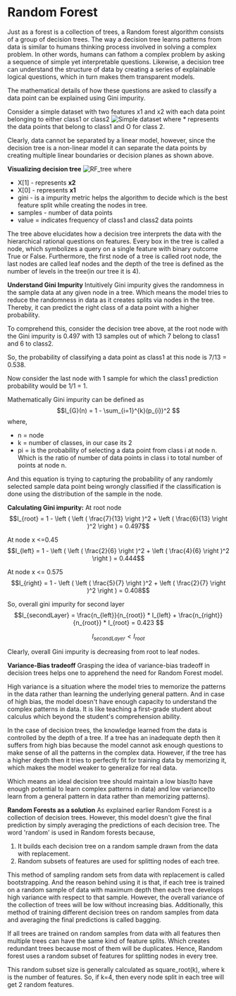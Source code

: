
# Random Forest
Just as a forest is a collection of trees, a Random forest algorithm consists of a group of decision trees. The way a decision tree learns patterns from data is similar to humans thinking process involved in solving a complex problem. In other words, humans can fathom a complex problem by asking a sequence of simple yet interpretable questions. Likewise, a decision tree can understand the structure of data by creating a series of explainable logical questions, which in turn makes them transparent models.


The mathematical details of how these questions are asked to classify a data point can be explained using Gini impurity.

Consider a simple dataset with two features x1 and x2 with each data point belonging to either class1 or class2
 ![Simple dataset](https://i.imgur.com/NaCL95Z.png)
where * represents the data points that belong to class1 and O for class 2.

Clearly, data cannot be separated by a linear model, however, since the decision tree is a non-linear model it can separate the data points by creating multiple linear boundaries or decision planes as shown above.

**Visualizing decision tree**
![RF_tree](https://i.imgur.com/cTPQ87Z.png)
where
 - X[1] - represents **x2**
 - X[0] - represents **x1**
 - gini - is a impurity metric helps the algorithm to decide which is the best feature split while creating the nodes in tree.
 - samples - number of data points
 - value = indicates frequency of class1 and class2 data points 

The tree above elucidates how a decision tree interprets the data with the hierarchical rational questions on features. Every box in the tree is called a node, which symbolizes a query on a single feature with binary outcome True or False. Furthermore, the first node of a tree is called root node, the last nodes are called leaf nodes and the depth of the tree is defined as the number of levels in the tree(in our tree it is 4).

**Understand Gini Impurity**
Intuitively Gini impurity gives the randomness in the sample data at any given node in a tree. Which means the model tries to reduce the randomness in data as it creates splits via nodes in the tree. Thereby, it can predict the right class of a data point with a higher probability.

To comprehend this, consider the decision tree above, at the root node with the Gini impurity is 0.497 with 13 samples out of which 7 belong to class1 and 6 to class2.

So, the probability of classifying a data point as class1 at this node is 7/13 = 0.538.

Now consider the last node with 1 sample for which the class1 prediction probability would be 1/1 = 1.

Mathematically Gini impurity can be defined as 
$$I_{G}(n) = 1 - \sum_{i=1}^{k}(p_{i})^2 $$
where, 

 - n = node
 - k = number of classes, in our case its 2
 - pi = is the probability of selecting a data point from class i at node n. Which is the ratio of number of data points in class i to total number of points at node n.

And this equation is trying to capturing the probability of any randomly selected sample data point being wrongly classified if the classification is done using the distribution of the sample in the node.



**Calculating Gini impurity:**
At root node
$$I_{root} = 1 - \left ( \left ( \frac{7}{13}  \right )^2  + \left ( \frac{6}{13}  \right )^2 \right ) = 0.497$$

At node x <=0.45
$$I_{left} = 1 - \left ( \left ( \frac{2}{6}  \right )^2  + \left ( \frac{4}{6}  \right )^2 \right ) = 0.444$$

At node x <= 0.575
$$I_{right} = 1 - \left ( \left ( \frac{5}{7}  \right )^2  + \left ( \frac{2}{7}  \right )^2 \right ) = 0.408$$

So, overall gini impurity for second layer 
$$I_{secondLayer} = \frac{n_{left}}{n_{root}} * I_{left} + \frac{n_{right}}{n_{root}} * I_{root} = 0.423 $$

$$ I_{secondLayer} < I_{root} $$

Clearly, overall Gini impurity is decreasing from root to leaf nodes.

**Variance-Bias tradeoff**
Grasping the idea of variance-bias tradeoff in decision trees helps one to apprehend the need for Random Forest model.

High variance is a situation where the model tries to memorize the patterns in the data rather than learning the underlying general pattern. And in case of high bias, the model doesn't have enough capacity to understand the complex patterns in data. It is like teaching a first-grade student about calculus which beyond the student's comprehension ability.

In the case of decision trees, the knowledge learned from the data is controlled by the depth of a tree. If a tree has an inadequate depth then it suffers from high bias because the model cannot ask enough questions to make sense of all the patterns in the complex data. However, if the tree has a higher depth then it tries to perfectly fit for training data by memorizing it, which makes the model weaker to generalize for real data.

Which means an ideal decision tree should maintain a low bias(to have enough potential to learn complex patterns in data) and low variance(to learn from a general pattern in data rather than memorizing patterns).

**Random Forests as a solution**
As explained earlier Random Forest is a collection of decision trees. However, this model doesn't give the final prediction by simply averaging the predictions of each decision tree.
The word 'random' is used in Random forests because,

 1. It builds each decision tree on a random sample drawn from the data with replacement.
 2. Random subsets of features are used for splitting nodes of each tree.

This method of sampling random sets from data with replacement is called bootstrapping. And the reason behind using it is that, if each tree is trained on a random sample of data with maximum depth then each tree develops high variance with respect to that sample. However, the overall variance of the collection of trees will be low without increasing bias. Additionally, this method of training different decision trees on random samples from data and averaging the final predictions is called bagging.

If all trees are trained on random samples from data with all features then multiple trees can have the same kind of feature splits. Which creates redundant trees because most of them will be duplicates. Hence, Random forest uses a random subset of features for splitting nodes in every tree. 

This random subset size is generally calculated as square_root(k), where k is the number of features. So, if k=4, then every node split in each tree will get 2 random features.
